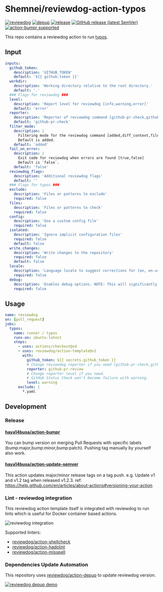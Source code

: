 # Shemnei/reviewdog-action-typos

[![reviewdog](https://github.com/Shemnei/reviewdog-action-typos/workflows/reviewdog/badge.svg)](https://github.com/Shemnei/reviewdog-action-typos/actions?query=workflow%3Areviewdog)
[![depup](https://github.com/Shemnei/reviewdog-action-typos/workflows/depup/badge.svg)](https://github.com/Shemnei/reviewdog-action-typos/actions?query=workflow%3Adepup)
[![release](https://github.com/Shemnei/reviewdog-action-typos/workflows/release/badge.svg)](https://github.com/Shemnei/reviewdog-action-typos/actions?query=workflow%3Arelease)
[![GitHub release (latest SemVer)](https://img.shields.io/github/v/release/Shemnei/reviewdog-action-typos?logo=github&sort=semver)](https://github.com/Shemnei/reviewdog-action-typos/releases)
[![action-bumpr supported](https://img.shields.io/badge/bumpr-supported-ff69b4?logo=github&link=https://github.com/haya14busa/action-bumpr)](https://github.com/haya14busa/action-bumpr)

This repo contains a reviewdog action to run [typos](https://github.com/crate-ci/typos).

## Input

```yaml
inputs:
  github_token:
    description: 'GITHUB_TOKEN'
    default: '${{ github.token }}'
  workdir:
    description: 'Working directory relative to the root directory.'
    default: '.'
  ### Flags for reviewdog ###
  level:
    description: 'Report level for reviewdog [info,warning,error]'
    default: 'error'
  reporter:
    description: 'Reporter of reviewdog command [github-pr-check,github-check,github-pr-review].'
    default: 'github-pr-check'
  filter_mode:
    description: |
      Filtering mode for the reviewdog command [added,diff_context,file,nofilter].
      Default is added.
    default: 'added'
  fail_on_error:
    description: |
      Exit code for reviewdog when errors are found [true,false]
      Default is `false`.
    default: 'false'
  reviewdog_flags:
    description: 'Additional reviewdog flags'
    default: ''
  ### Flags for typos ###
  exclude:
    description: 'Files or patterns to exclude'
    required: false
  files:
    description: 'Files or patterns to check'
    required: false
  config:
    description: 'Use a custom config file'
    required: false
  isolated:
    description: 'Ignore implicit configuration files'
    required: false
    default: false
  write_changes:
    description: 'Write changes to the repository'
    required: false
    default: false
  locale:
    description: 'Language locale to suggest corrections for [en, en-us, en-gb, en-ca, en-au]'
    required: false
  debug:
    description: 'Enables debug options. NOTE: This will significantly increase the log output. Only enable when needed'
    required: false
```

## Usage

```yaml
name: reviewdog
on: [pull_request]
jobs:
  typos:
    name: runner / typos
    runs-on: ubuntu-latest
    steps:
      - uses: actions/checkout@v4
      - uses: reviewdog/action-template@v1
        with:
          github_token: ${{ secrets.github_token }}
          # Change reviewdog reporter if you need [github-pr-check,github-check,github-pr-review].
          reporter: github-pr-review
          # Change reporter level if you need.
          # GitHub Status Check won't become failure with warning.
          level: warning
	  exclude: |
	    *.yaml
```

## Development

### Release

#### [haya14busa/action-bumpr](https://github.com/haya14busa/action-bumpr)

You can bump version on merging Pull Requests with specific labels (bump:major,bump:minor,bump:patch).
Pushing tag manually by yourself also work.

#### [haya14busa/action-update-semver](https://github.com/haya14busa/action-update-semver)

This action updates major/minor release tags on a tag push. e.g. Update v1 and v1.2 tag when released v1.2.3.
ref: https://help.github.com/en/articles/about-actions#versioning-your-action

### Lint - reviewdog integration

This reviewdog action template itself is integrated with reviewdog to run lints
which is useful for Docker container based actions.

![reviewdog integration](https://user-images.githubusercontent.com/3797062/72735107-7fbb9600-3bde-11ea-8087-12af76e7ee6f.png)

Supported linters:

- [reviewdog/action-shellcheck](https://github.com/reviewdog/action-shellcheck)
- [reviewdog/action-hadolint](https://github.com/reviewdog/action-hadolint)
- [reviewdog/action-misspell](https://github.com/reviewdog/action-misspell)

### Dependencies Update Automation

This repository uses [reviewdog/action-depup](https://github.com/reviewdog/action-depup) to update
reviewdog version.

[![reviewdog depup demo](https://user-images.githubusercontent.com/3797062/73154254-170e7500-411a-11ea-8211-912e9de7c936.png)](https://github.com/reviewdog/action-template/pull/6)
